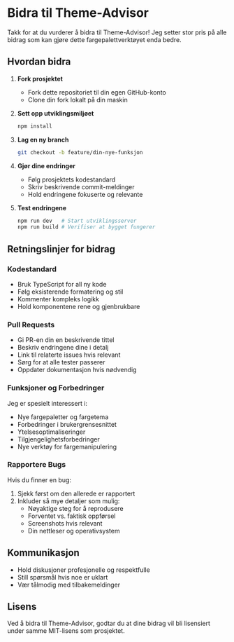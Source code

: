 # Bidra til Theme-Advisor

Takk for at du vurderer å bidra til Theme-Advisor! Jeg setter stor pris på alle bidrag som kan gjøre dette fargepalettverktøyet enda bedre.

## Hvordan bidra

1. **Fork prosjektet**
   - Fork dette repositoriet til din egen GitHub-konto
   - Clone din fork lokalt på din maskin

2. **Sett opp utviklingsmiljøet**
   ```bash
   npm install
   ```

3. **Lag en ny branch**
   ```bash
   git checkout -b feature/din-nye-funksjon
   ```

4. **Gjør dine endringer**
   - Følg prosjektets kodestandard
   - Skriv beskrivende commit-meldinger
   - Hold endringene fokuserte og relevante

5. **Test endringene**
   ```bash
   npm run dev   # Start utviklingsserver
   npm run build # Verifiser at bygget fungerer
   ```

## Retningslinjer for bidrag

### Kodestandard
- Bruk TypeScript for all ny kode
- Følg eksisterende formatering og stil
- Kommenter kompleks logikk
- Hold komponentene rene og gjenbrukbare

### Pull Requests
- Gi PR-en din en beskrivende tittel
- Beskriv endringene dine i detalj
- Link til relaterte issues hvis relevant
- Sørg for at alle tester passerer
- Oppdater dokumentasjon hvis nødvendig

### Funksjoner og Forbedringer
Jeg er spesielt interessert i:
- Nye fargepaletter og fargetema
- Forbedringer i brukergrensesnittet
- Ytelsesoptimaliseringer
- Tilgjengelighetsforbedringer
- Nye verktøy for fargemanipulering

### Rapportere Bugs
Hvis du finner en bug:
1. Sjekk først om den allerede er rapportert
2. Inkluder så mye detaljer som mulig:
   - Nøyaktige steg for å reprodusere
   - Forventet vs. faktisk oppførsel
   - Screenshots hvis relevant
   - Din nettleser og operativsystem

## Kommunikasjon
- Hold diskusjoner profesjonelle og respektfulle
- Still spørsmål hvis noe er uklart
- Vær tålmodig med tilbakemeldinger

## Lisens
Ved å bidra til Theme-Advisor, godtar du at dine bidrag vil bli lisensiert under samme MIT-lisens som prosjektet.